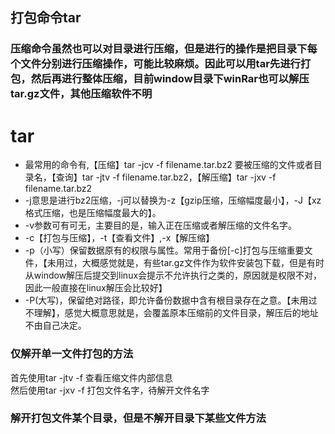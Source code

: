## 打包命令tar
### 压缩命令虽然也可以对目录进行压缩，但是进行的操作是把目录下每个文件分别进行压缩操作，可能比较麻烦。因此可以用tar先进行打包，然后再进行整体压缩，目前window目录下winRar也可以解压tar.gz文件，其他压缩软件不明
# tar
* 最常用的命令有,【压缩】tar -jcv -f filename.tar.bz2 要被压缩的文件或者目录名，【查询】tar -jtv -f filename.tar.bz2，【解压缩】tar -jxv -f filename.tar.bz2
* -j意思是进行bz2压缩，-j可以替换为-z【gzip压缩，压缩幅度最小】，-J【xz格式压缩，也是压缩幅度最大的】。
* -v参数可有可无，主要目的是，输入正在压缩或者解压缩的文件名字。
* -c【打包与压缩】，-t【查看文件】,-x【解压缩】
* -p（小写）保留数据原有的权限与属性。常用于备份[-c]打包与压缩重要文件，【未用过，大概感觉就是，有些tar.gz文件作为软件安装包下载，但是有时从window解压后提交到linux会提示不允许执行之类的，原因就是权限不对，因此一般直接在linux解压会比较好】
* -P(大写)，保留绝对路径，即允许备份数据中含有根目录存在之意。【未用过不理解】，感觉大概意思就是，会覆盖原本压缩前的文件目录，解压后的地址不由自己决定。




### 仅解开单一文件打包的方法
首先使用tar -jtv -f 查看压缩文件内部信息  
然后使用tar -jxv -f 打包文件名字，待解开文件名字

### 解开打包文件某个目录，但是不解开目录下某些文件方法
